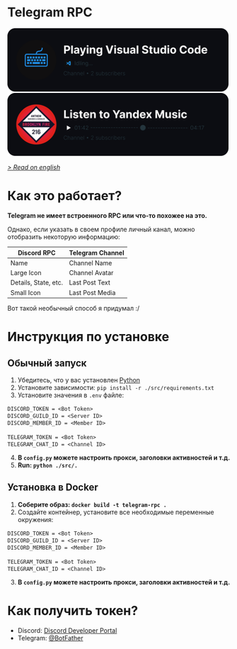 # Telegram RPC

<img src="vscode_rpc.png" width="500">
<img src="ym_rpc.png" width="500">

<br>

_[> Read on english ](/README.md)_

# Как это работает?
**Telegram не имеет встроенного RPC или что-то похожее на это.**

Однако, если указать в своем профиле личный канал, можно отобразить некоторую информацию:

| **Discord RPC**              | **Telegram Channel**    |
|------------------------------|-------------------------|
| Name                         | Channel Name            |
| Large Icon                   | Channel Avatar          |
| Details, State, etc.         | Last Post Text          |
| Small Icon                   | Last Post Media         |

Вот такой необычный способ я придумал :/

# Инструкция по установке
## Обычный запуск
1. Убедитесь, что у вас установлен [Python](https://www.python.org)
2. Установите зависимости: `pip install -r ./src/requirements.txt`
3. Установите значения в `.env` файле:
```
DISCORD_TOKEN = <Bot Token>
DISCORD_GUILD_ID = <Server ID>
DISCORD_MEMBER_ID = <Member ID>

TELEGRAM_TOKEN = <Bot Token>
TELEGRAM_CHAT_ID = <Channel ID>
```
4. **В `config.py` можете настроить прокси, заголовки активностей и т.д.**
5. **Run: `python ./src/.`**

## Установка в Docker
1. **Соберите образ: `docker build -t telegram-rpc .`**
2. Создайте контейнер, установите все необходимые переменные окружения:
```
DISCORD_TOKEN = <Bot Token>
DISCORD_GUILD_ID = <Server ID>
DISCORD_MEMBER_ID = <Member ID>

TELEGRAM_TOKEN = <Bot Token>
TELEGRAM_CHAT_ID = <Channel ID>
```
3. **В `config.py` можете настроить прокси, заголовки активностей и т.д.**

# Как получить токен?
- Discord: [Discord Developer Portal](https://discord.com/developers/applications)
- Telegram: [@BotFather](https://t.me/BotFather)